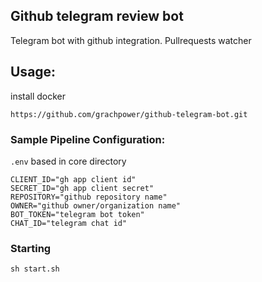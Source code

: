 ## Github telegram review bot

Telegram bot with github integration. Pullrequests watcher

## Usage:

install docker

```
https://github.com/grachpower/github-telegram-bot.git
```

### Sample Pipeline Configuration:

`.env` based in core directory
```
CLIENT_ID="gh app client id" 
SECRET_ID="gh app client secret"
REPOSITORY="github repository name"
OWNER="github owner/organization name"
BOT_TOKEN="telegram bot token"
CHAT_ID="telegram chat id"
```

### Starting
```
sh start.sh
```
